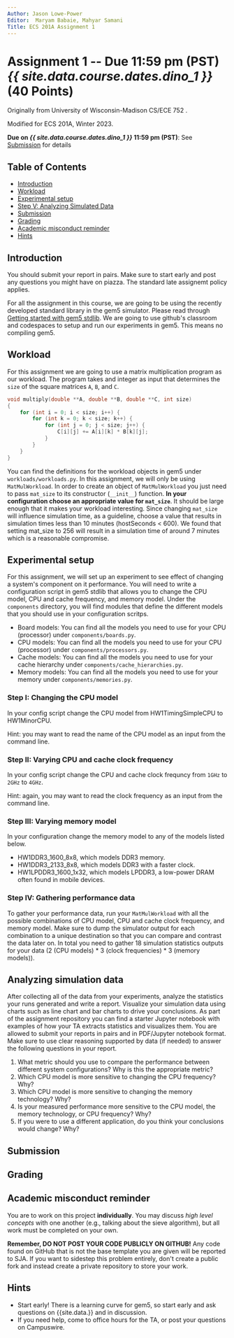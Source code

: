```yaml
---
Author: Jason Lowe-Power
Editor:  Maryam Babaie, Mahyar Samani
Title: ECS 201A Assignment 1
---
```


# Assignment 1 -- Due 11:59 pm (PST) *{{ site.data.course.dates.dino_1 }}* (40 Points)

Originally from University of Wisconsin-Madison CS/ECE 752 .

Modified for ECS 201A, Winter 2023.

**Due on *{{ site.data.course.dates.dino_1 }}* 11:59 pm (PST)**: See [Submission](#submission) for details

## Table of Contents
  - [Introduction](#introduction)
  - [Workload](#workload)
  - [Experimental setup](#experimental-setup)
  - [Step V: Analyzing Simulated Data](#step-v-analyzing-simulated-data)
  - [Submission](#submission)
  - [Grading](#grading)
  - [Academic misconduct reminder](#academic-misconduct-reminder)
  - [Hints](#hints)

## Introduction

You should submit your report in pairs. Make sure to start early and post any questions you might have on piazza. The standard late assignemt policy applies.

For all the assignment in this course, we are going to be using the recently developed standard library in the gem5 simulator. Please read through [Getting started with gem5 stdlib](). We are going to use github's classroom and codespaces to setup and run our experiments in gem5. This means no compiling gem5.

## Workload

For this assignment we are going to use a matrix multiplication program as our workload. The program takes and integer as input that determines the `size` of the square matrices `A`, `B`, and `C`.

```c++
void multiply(double **A, double **B, double **C, int size)
{
    for (int i = 0; i < size; i++) {
        for (int k = 0; k < size; k++) {
            for (int j = 0; j < size; j++) {
                C[i][j] += A[i][k] * B[k][j];
            }
        }
    }
}
```

You can find the definitions for the workload objects in gem5 under `workloads/workloads.py`. In this assignment, we will only be using `MatMulWorkload`. In order to create an object of `MatMulWorkload` you just need to pass `mat_size` to its constructor (`__init__`) function. **In your configuration choose an appropriate value for `mat_size`**. It should be large enough that it makes your workload interesting. Since changing `mat_size` will influence simulation time, as a guideline, choose a value that results in simulation times less than 10 minutes (hostSeconds < 600). We found that setting mat_size to 256 will result in a simulation time of around 7 minutes which is a reasonable compromise.

## Experimental setup

For this assignment, we will set up an experiment to see effect of changing a system's component on it performance. You will need to write a configuration script in gem5 stdlib that allows you to change the CPU model, CPU and cache frequency, and memory model.
Under the `components` directory, you will find modules that define the different models that you should use in your configuration scritps.

- Board models: You can find all the models you need to use for your CPU (processor) under `components/boards.py`.
- CPU models: You can find all the models you need to use for your CPU (processor) under `components/processors.py`.
- Cache models: You can find all the models you need to use for your cache hierarchy under `components/cache_hierarchies.py`.
- Memory models: You can find all the models you need to use for your memory under `components/memories.py`.

### Step I: Changing the CPU model

In your config script change the CPU model from HW1TimingSimpleCPU to HW1MinorCPU.

Hint: you may want to read the name of the CPU model as an input from the command line.

### Step II: Varying CPU and cache clock frequency

In your config script change the CPU and cache clock frequncy from `1GHz` to `2GHz` to `4GHz`.

Hint: again, you may want to read the clock frequency as an input from the command line.

### Step III: Varying memory model

In your configuration change the memory model to any of the models listed below.

- HW1DDR3_1600_8x8, which models DDR3 memory.
- HW1DDR3_2133_8x8, which models DDR3 with a faster clock.
- HW1LPDDR3_1600_1x32, which models LPDDR3, a low-power DRAM often found in mobile devices.

### Step IV: Gathering performance data

To gather your performance data, run your `MatMulWorkload` with all the possible combinations of CPU model, CPU and cache clock frequency, and memory model. Make sure to dump the simulator output for each combination to a unique destination so that you can compare and contrast the data later on. In total you need to gather 18 simulation statistics outputs for your data (2 (CPU models) * 3 (clock frequencies) * 3 (memory models)).

## Analyzing simulation data

After collecting all of the data from your experiments, analyze the statistics your runs generated and write a report. Visualize your simulation data using charts such as line chart and bar charts to drive your conclusions. As part of the assignment repository you can find a starter Jupyter notebook with examples of how your TA extracts statistics and visualizes them. You are allowed to submit your reports in pairs and in PDF/Jupyter notebook format. Make sure to use clear reasoning supported by data (if needed) to answer the following questions in your report.

1. What metric should you use to compare the performance between different system configurations? Why is this the appropriate metric?
2. Which CPU model is more sensitive to changing the CPU frequency? Why?
3. Which CPU model is more sensitive to changing the memory technology? Why?
4. Is your measured performance more sensitive to the CPU model, the memory technology, or CPU frequency? Why?
5. If you were to use a different application, do you think your conclusions would change? Why?

## Submission

## Grading

## Academic misconduct reminder

You are to work on this project **individually**.
You may discuss *high level concepts* with one another (e.g., talking about the sieve algorithm), but all work must be completed on your own.

**Remember, DO NOT POST YOUR CODE PUBLICLY ON GITHUB!**
Any code found on GitHub that is not the base template you are given will be reported to SJA.
If you want to sidestep this problem entirely, don't create a public fork and instead create a private repository to store your work.
<!-- GitHub now allows everybody to create unlimited private repositories for up to three collaborators, and **you shouldn't have *any* collaborators** for your code in this class. -->

## Hints

- Start early! There is a learning curve for gem5, so start early and ask questions on {{site.data.}} and in discussion.
- If you need help, come to office hours for the TA, or post your questions on Campuswire.
